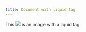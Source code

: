 ```yaml
---
title: Document with liquid tag
---
```


This <img src="{{ page.url }}"> is an image with a liquid tag.
